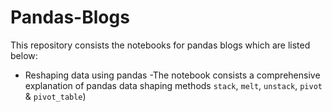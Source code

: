 # Pandas-Blogs
This repository consists the notebooks for pandas blogs which are listed below:
- Reshaping data using pandas
    -The notebook consists a comprehensive explanation of pandas data shaping  methods `stack`, `melt`, `unstack`, `pivot` & `pivot_table`)
